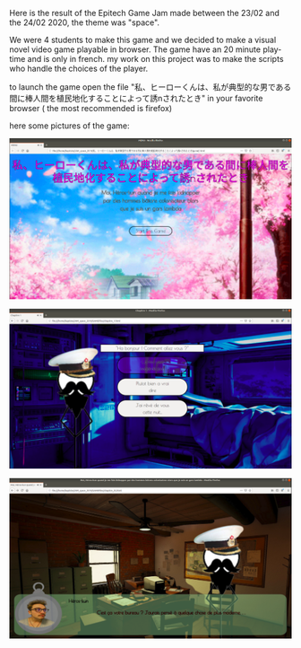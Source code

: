 Here is the result of the Epitech Game Jam made between the 23/02 and the 24/02 2020, 
the theme was "space".

We were 4 students to make this game and we decided to make a visual novel video game playable in browser.
The game have an 20 minute play-time and is only in french. my work on this project was to make the scripts who handle the choices of the player.

to launch the game open the file "私、ヒーローくんは、私が典型的な男である間に棒人間を植民地化することによって誘nされたとき" in your favorite browser (
the most recommended is firefox)

here some pictures of the game:

![Main Menu](https://github.com/BNouailhac/Game-Jam/blob/master/Epitech_Game_Jam_(22-23_02_2020)__Space_/GAMEFiles/ImageGit/Capture%20du%202020-07-02%2018-33-47.png)

![Picture in game](https://github.com/BNouailhac/Game-Jam/blob/master/Epitech_Game_Jam_(22-23_02_2020)__Space_/GAMEFiles/ImageGit/Capture%20du%202020-07-02%2018-34-08.png)

![Picture in game](https://github.com/BNouailhac/Game-Jam/blob/master/Epitech_Game_Jam_(22-23_02_2020)__Space_/GAMEFiles/ImageGit/Capture%20du%202020-07-02%2018-34-30.png)

